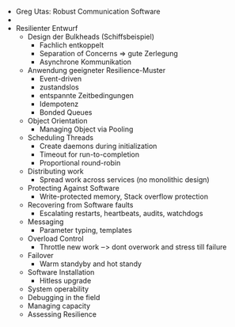 - Greg Utas: Robust Communication Software
- 
- Resilienter Entwurf
    - Design der Bulkheads (Schiffsbeispiel)
        - Fachlich entkoppelt
        - Separation of Concerns ⇒ gute Zerlegung
        - Asynchrone Kommunikation
    - Anwendung geeigneter Resilience-Muster
        - Event-driven
        - zustandslos
        - entspannte Zeitbedingungen
        - Idempotenz
        - Bonded Queues
    - Object Orientation
        - Managing Object via Pooling
    - Scheduling Threads
        - Create daemons during initialization
        - Timeout for run-to-completion
        - Proportional round-robin
    - Distributing work
        - Spread work across services (no monolithic design)
    - Protecting Against Software
        - Write-protected memory, Stack overflow protection
    - Recovering from Software faults
        - Escalating restarts, heartbeats, audits, watchdogs
    - Messaging
        - Parameter typing, templates
    - Overload Control
        - Throttle new work ‒> dont overwork and stress till failure
    - Failover
        - Warm standyby and hot standy
    - Software Installation
        - Hitless upgrade 
    - System operability
    - Debugging in the field
    - Managing capacity
    - Assessing Resilience
